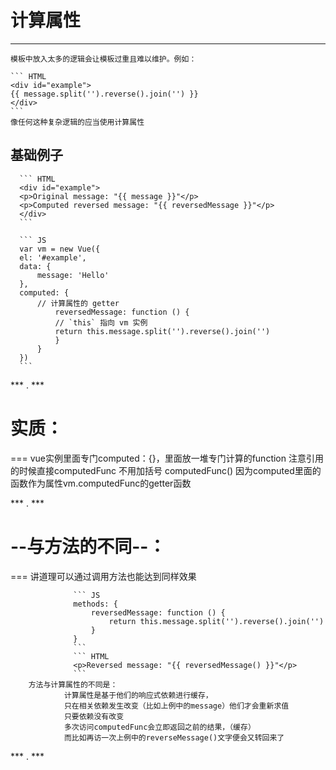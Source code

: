 # 计算属性  
* * *
    模板中放入太多的逻辑会让模板过重且难以维护。例如：

    ``` HTML
    <div id="example">
    {{ message.split('').reverse().join('') }}
    </div>
    ```
    像任何这种复杂逻辑的应当使用计算属性
    



   ## 基础例子

      ``` HTML
      <div id="example">
      <p>Original message: "{{ message }}"</p>
      <p>Computed reversed message: "{{ reversedMessage }}"</p>
      </div>
      ```

      ``` JS
      var vm = new Vue({
      el: '#example',
      data: {
          message: 'Hello'
      },
      computed: {
          // 计算属性的 getter
              reversedMessage: function () {
              // `this` 指向 vm 实例
              return this.message.split('').reverse().join('')
              }
          }
      })
      ```







*** . ***



# **实质**：
=== 
                  vue实例里面专门computed：{}，里面放一堆专门计算的function
                  注意引用的时候直接computedFunc 不用加括号 computedFunc()
                  因为computed里面的函数作为属性vm.computedFunc的getter函数



*** . ***



# --与方法的不同--：
===
        讲道理可以通过调用方法也能达到同样效果

                  ``` JS
                  methods: {
                      reversedMessage: function () {
                          return this.message.split('').reverse().join('')
                      }
                  }
                  ```
                  ``` HTML
                  <p>Reversed message: "{{ reversedMessage() }}"</p>
                  ```
        方法与计算属性的不同是：
                计算属性是基于他们的响应式依赖进行缓存，
                只在相关依赖发生改变（比如上例中的message）他们才会重新求值
                只要依赖没有改变
                多次访问computedFunc会立即返回之前的结果，（缓存）
                而比如再访一次上例中的reverseMessage()文字便会又转回来了

            

*** . ***





 